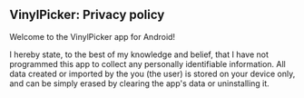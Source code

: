 ## VinylPicker: Privacy policy

Welcome to the VinylPicker app for Android!

I hereby state, to the best of my knowledge and belief, that I have not programmed this app to collect any personally identifiable information. All data created or imported by the you (the user) is stored on your device only, and can be simply erased by clearing the app's data or uninstalling it.
